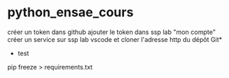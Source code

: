 # python_ensae_cours

créer un token dans github
ajouter le token dans ssp lab "mon compte"
créer un service sur ssp lab vscode et cloner l'adresse http du dépôt Git*

* test

pip freeze > requirements.txt